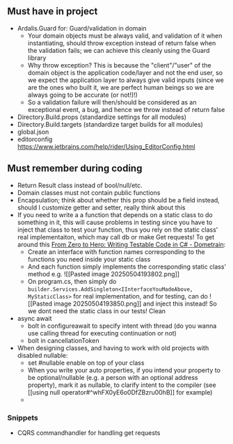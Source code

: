 ## Must have in project
- Ardalis.Guard for: Guard/validation in domain
	- Your domain objects must be always valid, and validation of it when instantiating, should throw exception instead of return false when the validation fails; we can achieve this cleanly using the Guard library
	- Why throw exception? This is because the "client"/"user" of the domain object is the application code/layer and not the end user, so we expect the application layer to always give valid inputs (since we are the ones who built it, we are perfect human beings so we are always going to be accurate (or not!)!)
	- So a validation failure will then/should be considered as an exceptional event, a bug, and hence we throw instead of return false
- Directory.Build.props (standardize settings for all modules)
- Directory.Build.targets (standardize target builds for all modules)
- global.json
- editorconfig https://www.jetbrains.com/help/rider/Using_EditorConfig.html

## Must remember during coding
- Return Result class instead of bool/null/etc.
- Domain classes must not contain public functions
- Encapsulation; think about whether this prop should be a field instead, should I customize getter and setter, really think about this
- If you need to write a a function that depends on a static class to do something in it, this will cause problems in testing since you have to inject that class to test your function, thus you rely on the static class' real implementaiton, which may call db or make Get requests! To get around this [From Zero to Hero: Writing Testable Code in C# - Dometrain](https://courses.dometrain.com/courses/take/from-zero-to-hero-writing-testable-code-in-csharp/lessons/63759074-converting-static-dependencies-to-testable-code):
	- Create an interface with function names corresponding to the functions you need inside your static class
	- And each function simply implements the corresponding static class' method e.g. ![[Pasted image 20250504193802.png]]
	- On program.cs, then simply do `builder.Services.AddSingleton<IInterfaceYouMadeAbove, MyStaticClass>` for real implementation, and for testing, can do ![[Pasted image 20250504193850.png]] and inject this instead! So we dont need the static class in our tests! Clean
- async await
	- bolt in configureawait to specify intent with thread (do you wanna use calling thread for executing continuation or not)
	- bolt in cancellationToken
- When designing classes, and having to work with old projects with disabled nullable:
	- set \#nullable enable on top of your class
	- When you write your auto properties, if you intend your property to be optional/nullable (e.g. a person with an optional address property), mark it as nullable, to clarify intent to the compiler (see [[using null operator#^whFX0yE6o0DfZBzru00hB]] for example)
	- 

### Snippets
- CQRS commandhandler for handling get requests 